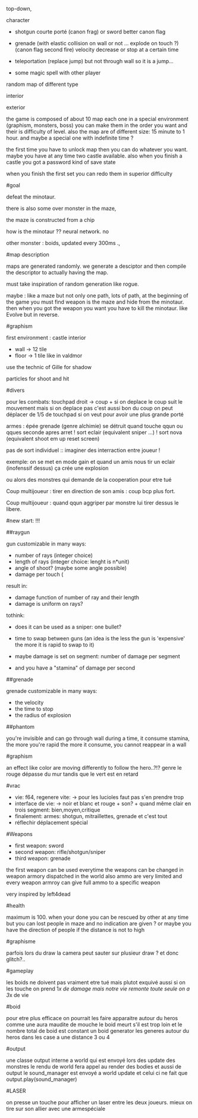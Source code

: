 top-down,

character 
* shotgun courte porté (canon frag) or sword better canon flag

* grenade (with elastic collision on wall or not ... explode on touch ?) (canon flag second fire)
velocity decrease or stop at a certain time

* teleportation (replace jump) but not through wall so it is a jump...	

* some magic spell with other player

random map of different type

interior

exterior


the game is composed of about 10 map each one in a special environment (graphism, monsters, boss) you can make them in the order you want and their is difficulty of level.
also the map are of different size: 15 minute to 1 hour. and maybe a special one with indefinite time ?

the first time you have to unlock map then you can do whatever you want. maybe you have at any time two castle available.
also when you finish a castle you got a password kind of save state

when you finish the first set you can redo them in superior difficulty

#goal

defeat the minotaur.

there is also some over monster in the maze,

the maze is constructed from a chip

how is the minotaur ?? neural network. no

other monster : boids, updated every 300ms .,

#map description

maps are generated randomly.
we generate a desciptor and then compile the descriptor to actually having the map.

must take inspiration of random generation like rogue.

maybe : 
like a maze but not only one path, lots of path, at the beginning of the game you must find weapon is the maze and hide from the minotaur.
then when you got the weapon you want you have to kill the minotaur. like Evolve but in reverse.


#graphism

first environment : castle interior
* wall -> 12 tile
* floor -> 1 tile 
like in valdmor

use the technic of Gille for shadow

particles for shoot and hit

#divers

pour les combats:
	touchpad droit -> coup + si on deplace le coup suit le mouvement 
		mais si on deplace pas c'est aussi bon
		du coup on peut déplacer de 1/5 de touchpad si on veut pour avoir
		une plus grande porté

armes :
	épée
	grenade (genre alchimie) se détruit quand touche qqun ou qques seconde apres arret 
!	sort eclair (equivalent sniper ...)
!	sort nova (equivalent shoot em up reset screen)

pas de sort individuel :: imaginer des interraction entre joueur !

exemple: on se met en mode gain et quand un amis nous tir un eclair (inofenssif dessus) ça crée une explosion

ou alors des monstres qui demande de la cooperation pour etre tué

Coup multijoueur : tirer en direction de son amis : coup bcp plus fort.

Coup multijoueur : quand qqun aggriper par monstre lui tirer dessus le libere.

#new start: !!!

##raygun

gun customizable in many ways:
* number of rays (integer choice)
* length of rays (integer choice: lenght is n*unit)
* angle of shoot? (maybe some angle possible)
* damage per touch (

result in: 
* damage function of number of ray and their length
* damage is uniform on rays?

tothink:
* does it can be used as a sniper: one bullet?
* time to swap between guns 
  (an idea is the less the gun is 'expensive' 
  the more it is rapid to swap to it)

* maybe damage is set on segment: number of damage per segment
* and you have a "stamina" of damage per second


##grenade

grenade customizable in many ways:
* the velocity
* the time to stop
* the radius of explosion

##phantom

you're invisible and can go through wall during a time,
it consume stamina, the more you're rapid the more it consume,
you cannot reappear in a wall

#graphism

an effect like color are moving differently to follow the hero..?!?
genre le rouge dépasse du mur tandis que le vert est en retard

#vrac

* vie: f64, regenere vite: -> pour les lucioles faut pas s'en prendre trop
* interface de vie: -> noir et blanc et rouge + son? + quand même clair en trois segment: bien,moyen,critique
* finalement: armes: shotgun, mitraillettes, grenade et c'est tout
* réflechir déplacement spécial

#Weapons

* first weapon: sword
* second weapon: rifle/shotgun/sniper
* third weapon: grenade

the first weapon can be used everytime
the weapons can be changed in weapon armory dispatched in the world
also ammo are very limited and every weapon armroy can give full ammo to a specific weapon

very inspired by left4dead

#health

maximum is 100.
when your done you can be rescued by other at any time
but you can lost people in maze and no indication are given ?
or maybe you have the direction of people if the distance is not to high

#graphisme

parfois lors du draw la camera peut sauter sur plusieur draw ? et donc glitch?..

#gameplay

les boids ne doivent pas vraiment etre tué mais plutot exquivé 
aussi si on les touche on prend 1*x de damage mais notre vie remonte toute seule
on a 3*x de vie

#boid 

pour etre plus efficace on pourrait les faire apparaitre autour du heros comme une aura maudite de mouche
le boid meurt s'il est trop loin et le nombre total de boid est constant un boid generator les generes autour du
heros dans les case a une distance 3 ou 4

#output 

une classe output interne a world qui est envoyé lors des update des monstres
le rendu de world fera appel au render des bodies et aussi de output
le sound_manager est envoyé a world update et celui ci ne fait que output.play(sound_manager)

#LASER

on presse un touche pour afficher un laser entre les deux joueurs.
mieux on tire sur son allier avec une armespéciale
